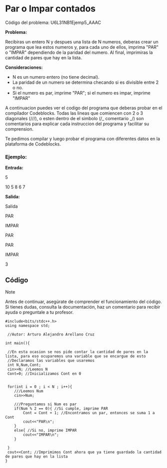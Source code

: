 # Par o Impar contados

Código del problema: U6L31NB1Ejemp5_AAAC

**Problema:**

Recibiras un entero N y despues una lista de N numeros, deberas crear un programa que lea estos numeros y, para cada uno de ellos, imprima "PAR" o "IMPAR" dependiendo de la paridad del numero. Al final, imprimiras la cantidad de pares que hay en la lista.

**Consideraciones:**

- N es un numero entero (no tiene decimal).
- La paridad de un numero se determina checando si es divisible entre 2 o no.
- Si el numero es par, imprime "PAR"; si el numero es impar, imprime "IMPAR"

A continuacion puedes ver el codigo del programa que deberas probar en el compilador Codeblocks. Todas las lineas que comiencen con 2 o 3 diagonales (///), o esten dentro de el simbolo (/_ comentario _/) son comentarios para explicar cada instruccion del programa y facilitar su comprension.

Te pedimos compilar y luego probar el programa con diferentes datos en la plataforma de Codeblocks.

### Ejemplo:

**Entrada:**

5

10 5 8 6 7

**Salida:**

Salida

PAR

IMPAR

PAR

PAR

IMPAR

3

## Código

> [!NOTE]  
> Antes de continuar, asegúrate de comprender el funcionamiento del código.  
> Si tienes dudas, consulta la documentación, haz un comentario para recibir ayuda o preguntale a tu profesor.

```
#include<bits/stdc++.h>
using namespace std;

 //Autor: Arturo Alejandro Arellano Cruz

int main(){

 //En esta ocasion se nos pide contar la cantidad de pares en la lista, para eso ocuparemos una variable que se encargue de esto
 //Declaramos las variables que usaremos
 int N,Num,Cont;
 cin>>N; //Leemos N
 Cont=0; //Inicializamos Cont en 0


 for(int i = 0 ; i < N ; i++){
    ///Leemos Num
    cin>>Num;

    ///Preguntamos si Num es par
    if(Num % 2 == 0){ //Si cumple, imprime PAR
        Cont = Cont + 1; //Encontramos un par, entonces se suma 1 a Cont
        cout<<"PAR\n";
    }
    else{ //Si no, imprime IMPAR
        cout<<"IMPAR\n";
    }

 }
 cout<<Cont; //Imprimimos Cont ahora que ya tiene guardado la cantidad de pares que hay en la lista
}
```
